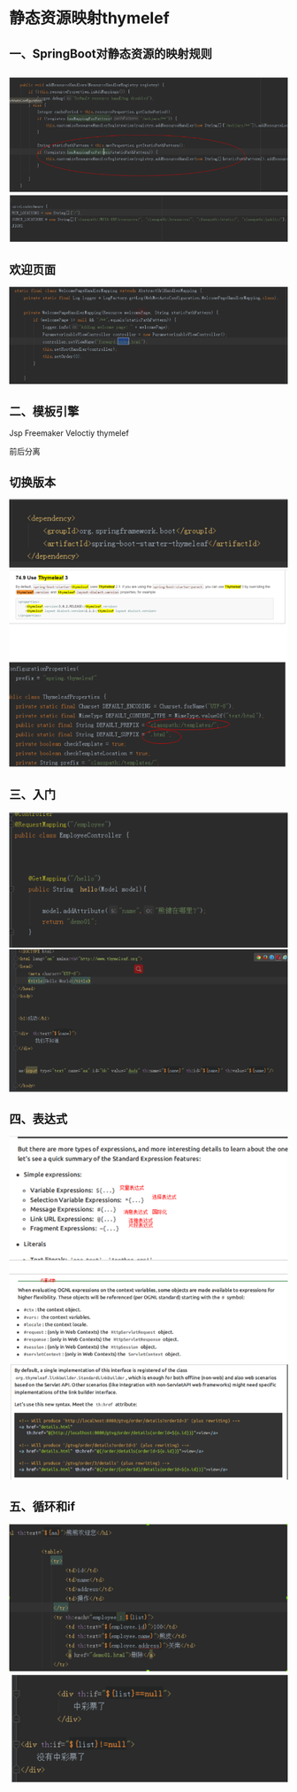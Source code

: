 # 静态资源映射thymelef
## 一、SpringBoot对静态资源的映射规则
![1](assets/1.png)
![2](assets/2.png)
---
欢迎页面
---
![3](assets/3.png)
## 二、模板引擎
Jsp
Freemaker
Veloctiy
thymelef

前后分离


切换版本
---
![4](assets/4.png)
![5](assets/5.png)

## 三、入门
![6](assets/6.png)
![7](assets/7.png)
## 四、表达式
![8](assets/8.png)
![9](assets/9.png)
## 五、循环和if
![10](assets/10.png)
![11](assets/11.png)




